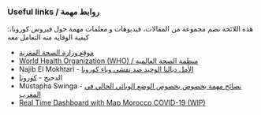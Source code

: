 ### Useful links / روابط مهمة

:هذه اللائحة تضم مجموعة من المقالات، فيديوهات و معلمات مهمة حول فيروس كورونا، كيفية الوقايه منه التعامل معه
+ [موقع وزارة الصحة المغرية](https://www.sante.gov.ma/Pages/Accueil.aspx)
+ [World Health Organization (WHO) / منظمة الصحة العالمية](https://www.who.int/)
+ Najib El Mokhtari -  [الأمل ديالنا الوحيد ضد تفشي وباء كورونا
](https://www.youtube.com/watch?v=y-5GhynCxV4)
+ الدحيح - [كورونا](https://www.youtube.com/watch?v=mawje1RAKOw&feature=youtu.be)
+ Mustapha Swinga - [نصائح مهمة بخصوص بخصوص الوضع الوبائي الحالي في المغرب](https://www.youtube.com/watch?v=MoQzKA2VGIQ)
+ [Real Time Dashboard with Map Morocco COVID-19 (WIP)](https://www.datamaroc.com/covid19/) 
